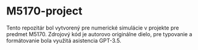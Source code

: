 # M5170-project
Tento repozitár bol vytvorený pre numerické simulácie v projekte pre predmet M5170. 
Zdrojový kód je autorovo originálne dielo, pre typovanie a formátovanie bola využitá asistencia GPT-3.5. 
